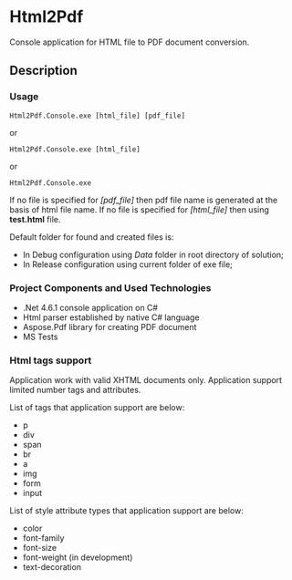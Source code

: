 # Html2Pdf
Console application for HTML file to PDF document conversion.

## Description

### Usage

```
Html2Pdf.Console.exe [html_file] [pdf_file]
```
or
```
Html2Pdf.Console.exe [html_file]
```
or
```
Html2Pdf.Console.exe
```



If no file is specified for *[pdf_file]* then pdf file name is generated at the basis of html file name.
If no file is specified for *[html_file]* then using **test.html** file.

Default folder for found and created files is:
* In Debug configuration using *Data* folder in root directory of solution;
* In Release configuration using current folder of exe file;

### Project Components and Used Technologies
* .Net 4.6.1 console application on C#
* Html parser established by native C# language
* Aspose.Pdf library for creating PDF document
* MS Tests




### Html tags support
Application work with valid XHTML documents only. Application support limited number tags and attributes.

List of tags that application support are below:
* p
* div
* span
* br
* a
* img
* form
* input

List of style attribute types that application support are below:
* color
* font-family
* font-size
* font-weight (in development)
* text-decoration
